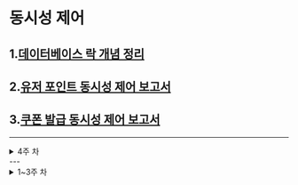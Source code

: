 # 동시성 제어

## 1.[데이터베이스 락 개념 정리](docs/concurrency/db-lock.md)

## 2.[유저 포인트 동시성 제어 보고서](docs/concurrency/point-concurrency.md)

## 3.[쿠폰 발급 동시성 제어 보고서](docs/concurrency/coupon-concurrency.md)

---
<details>
<summary>4주 차</summary>

##  조회 성능 개선 보고서

## 1. [인기상품조회](docs/performance/popular-product/popular-product.md)

## 2. [전체상품조회(페이징)](docs/performance/get-product-paging/get-product-paging.md)

</details>
---
<details>
<summary>1~3주 차</summary>


# 0. 마일스톤


- ### [마일스톤 바로가기](https://github.com/sabsiru/hanghe-eCommerce/milestones)

---

# 1. 요구사항 분석

- ### [요구사항 분석 바로가기](docs/Requirements.md)

---

# 2. ERD 설계

<details>
<summary>보기</summary>
    <img src="docs/diagram/erd.png">
</details>

---

# 3. 클래스 다이어그램 설계

<details>
<summary>보기</summary>
    <img src="docs/diagram/class_diagram.png">
</details>

---

# 4. 시퀀스 다이어그램

### 잔액 조회

<details>
<summary>보기</summary>
    <img src="docs/diagram/sequence/get_point.png">
</details>

### 잔액 충전

<details>
<summary>보기</summary>
    <img src="docs/diagram/sequence/charge_point.png">
</details>

### 상품 조회

<details>
<summary>보기</summary>
    <img src="docs/diagram/sequence/list_product.png">
</details>

### 상품 상세보기

<details>
<summary>보기</summary>
    <img src="docs/diagram/sequence/get_product.png">
</details>

### 상위 상품 조회

<details>
<summary>보기</summary>
    <img src="docs/diagram/sequence/popular_products.png">
</details>

### 발급 가능한 쿠폰 조회

<details>
<summary>보기</summary>
    <img src="docs/diagram/sequence/list-available-coupon.png">
</details>

### 쿠폰 발급

<details>
<summary>보기</summary>
    <img src="docs/diagram/sequence/issue_coupon.png">
</details>

### 쿠폰 조회

<details>
<summary>보기</summary>
    <img src="docs/diagram/sequence/list_coupon.png">
</details>

### 쿠폰 사용

<details>
<summary>보기</summary>
    <img src="docs/diagram/sequence/use_coupon.png">
</details>

### 장바구니 추가

<details>
<summary>보기</summary>
    <img src="docs/diagram/sequence/add_cart.png">
</details>

### 주문

<details>
<summary>보기</summary>
    <img src="docs/diagram/sequence/order.png">
</details>

### 결제

<details>
<summary>보기</summary>
    <img src="docs/diagram/sequence/payment.png">
</details>

---

# 5. API 명세서

- ### [잔액 조회](docs/api/get-balance.md)
- ### [잔액 충전](docs/api/charge-point)
- ### [상품 조회](docs/api/list-products.md)
- ### [상품 상세보기](docs/api/get-product.md)
- ### [장바구니 추가](docs/api/add-cart.md)
- ### [상위 상품 조회](docs/api/popular-products.md)
- ### [쿠폰 발급](docs/api/issue-coupon.md)
- ### [쿠폰 사용](docs/api/use-coupon.md)
- ### [발급 가능 쿠폰 조회](docs/api/list-available-coupon.md)
- ### [사용자 쿠폰 조회](docs/api/list-coupon)
- ### [주문](docs/api/order.md)
- ### [결제](docs/api/payments.md)

---

# 6. Swagger UI

- ### [잔액 조회](docs/swagger/get-balance.md)
- ### [잔액 조회](docs/swagger/charge-balance.md)
- ### [상품 조회](docs/swagger/list-products.md)
- ### [상품 상세보기](docs/swagger/get-product.md)
- ### [상위 상품 조회](docs/swagger/popular-products.md)
- ### [발급 가능한 쿠폰 조회](docs/swagger/list-available-coupon.md)
- ### [쿠폰 발급](docs/swagger/issue-coupon.md)
- ### [사용자 쿠폰 조회](docs/swagger/list-coupon.md)
- ### [쿠폰 사용](docs/swagger/use-coupon.md)
- ### [주문](docs/swagger/order.md)
- ### [결제](docs/swagger/payments.md)

---

## 프로젝트

## Getting Started

### Prerequisites

#### Running Docker Containers

`local` profile 로 실행하기 위하여 인프라가 설정되어 있는 Docker 컨테이너를 실행해주셔야 합니다.

```bash
docker-compose up -d
# hanghe-eCommerce
```

</details>